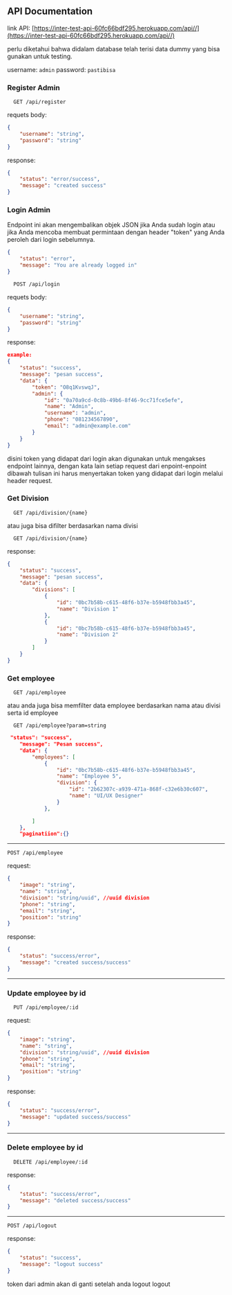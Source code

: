 ## API Documentation

link API: [https://inter-test-api-60fc66bdf295.herokuapp.com/api//](https://inter-test-api-60fc66bdf295.herokuapp.com/api//)

perlu diketahui bahwa didalam database telah terisi data dummy yang bisa gunakan untuk testing.

username: `admin`
password: `pastibisa`

### Register Admin

```https
  GET /api/register
```

requets body:

```json
{
    "username": "string",
    "password": "string"
}
```

response:

```json
{
    "status": "error/success",
    "message": "created success"
}
```

### Login Admin

Endpoint ini akan mengembalikan objek JSON jika Anda sudah login atau jika Anda mencoba membuat permintaan dengan header "token" yang Anda peroleh dari login sebelumnya.

```json
{
    "status": "error",
    "message": "You are already logged in"
}
```

```https
  POST /api/login
```

requets body:

```json
{
    "username": "string",
    "password": "string"
}
```

response:

```json
example:
{
    "status": "success",
    "message": "pesan success",
    "data": {
        "token": "O8q1KvswqJ",
        "admin": {
            "id": "0a70a9cd-0c8b-49b6-8f46-9cc71fce5efe",
            "name": "Admin",
            "username": "admin",
            "phone": "081234567890",
            "email": "admin@example.com"
        }
    }
}
```

disini token yang didapat dari login akan digunakan untuk mengakses endpoint lainnya,
dengan kata lain setiap request dari enpoint-enpoint dibawah tulisan ini harus menyertakan token yang didapat dari login melalui header request.

### Get Division

```https
  GET /api/division/{name}
```

atau juga bisa difilter berdasarkan nama divisi

```https
  GET /api/division/{name}
```

response:

```json
{
    "status": "success",
    "message": "pesan success",
    "data": {
        "divisions": [
            {
                "id": "0bc7b58b-c615-48f6-b37e-b5948fbb3a45",
                "name": "Division 1"
            },
            {
                "id": "0bc7b58b-c615-48f6-b37e-b5948fbb3a45",
                "name": "Division 2"
            }
        ]
    }
}
```

### Get employee

```https
  GET /api/employee
```

atau anda juga bisa memfilter data employee berdasarkan nama atau divisi serta id employee

```https
  GET /api/employee?param=string
```

```json
 "status": "success",
    "message": "Pesan success",
    "data": {
        "employees": [
            {
                "id": "0bc7b58b-c615-48f6-b37e-b5948fbb3a45",
                "name": "Employee 5",
                "division": {
                    "id": "2b62307c-a939-471a-868f-c32e6b30c607",
                    "name": "UI/UX Designer"
                }
            },

        ]
    },
    "paginatiion":{}
```

<hr>

```https
POST /api/employee
```

request:

```json
{
    "image": "string",
    "name": "string",
    "division": "string/uuid", //uuid division
    "phone": "string",
    "email": "string",
    "position": "string"
}
```

response:

```json
{
    "status": "success/error",
    "message": "created success/success"
}
```

<hr>

### Update employee by id

```https
  PUT /api/employee/:id
```

request:

```json
{
    "image": "string",
    "name": "string",
    "division": "string/uuid", //uuid division
    "phone": "string",
    "email": "string",
    "position": "string"
}
```

response:

```json
{
    "status": "success/error",
    "message": "updated success/success"
}
```

<hr>

### Delete employee by id

```https
  DELETE /api/employee/:id
```

response:

```json
{
    "status": "success/error",
    "message": "deleted success/success"
}
```

<hr>

```https
POST /api/logout
```

response:

```json
{
    "status": "success",
    "message": "logout success"
}
```

token dari admin akan di ganti setelah anda logout logout
